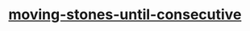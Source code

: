 # [moving-stones-until-consecutive](https://leetcode-cn.com/problems/moving-stones-until-consecutive)
